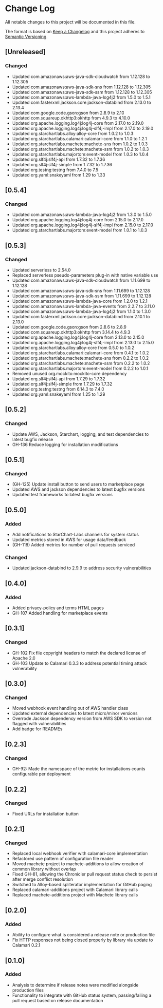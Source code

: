 # Change Log
All notable changes to this project will be documented in this file.

The format is based on [Keep a Changelog](http://keepachangelog.com/)
and this project adheres to [Semantic Versioning](http://semver.org/).

## [Unreleased]
### Changed
- Updated com.amazonaws:aws-java-sdk-cloudwatch from 1.12.128 to 1.12.305
- Updated com.amazonaws:aws-java-sdk-sns from 1.12.128 to 1.12.305
- Updated com.amazonaws:aws-java-sdk-ssm from 1.12.128 to 1.12.305
- Updated com.amazonaws:aws-lambda-java-log4j2 from 1.5.0 to 1.5.1
- Updated com.fasterxml.jackson.core:jackson-databind from 2.13.0 to 2.13.4
- Updated com.google.code.gson:gson from 2.8.9 to 2.10
- Updated com.squareup.okhttp3:okhttp from 4.9.3 to 4.10.0
- Updated org.apache.logging.log4j:log4j-core from 2.17.0 to 2.19.0
- Updated org.apache.logging.log4j:log4j-slf4j-impl from 2.17.0 to 2.19.0
- Updated org.starchartlabs.alloy:alloy-core from 1.0.2 to 1.0.3
- Updated org.starchartlabs.calamari:calamari-core from 1.1.0 to 1.2.1
- Updated org.starchartlabs.machete:machete-sns from 1.0.2 to 1.0.3
- Updated org.starchartlabs.machete:machete-ssm from 1.0.2 to 1.0.3
- Updated org.starchartlabs.majortom:event-model from 1.0.3 to 1.0.4
- Updated org.slf4j:slf4j-api from 1.7.32 to 1.7.36
- Updated org.slf4j:slf4j-simple from 1.7.32 to 1.7.36
- Updated org.testng:testng from 7.4.0 to 7.5
- Updated org.yaml:snakeyaml from 1.29 to 1.33

## [0.5.4]
### Changed
- Updated com.amazonaws:aws-lambda-java-log4j2 from 1.3.0 to 1.5.0
- Updated org.apache.logging.log4j:log4j-core from 2.15.0 to 2.17.0
- Updated org.apache.logging.log4j:log4j-slf4j-impl from 2.15.0 to 2.17.0
- Updated org.starchartlabs.majortom:event-model from 1.0.1 to 1.0.3

## [0.5.3]
### Changed
- Updated serverless to 2.54.0
- Replaced serverless pseudo-parameters plug-in with native variable use
- Updated com.amazonaws:aws-java-sdk-cloudwatch from 1.11.699 to 1.12.128
- Updated com.amazonaws:aws-java-sdk-sns from 1.11.699 to 1.12.128
- Updated com.amazonaws:aws-java-sdk-ssm from 1.11.699 to 1.12.128
- Updated com.amazonaws:aws-lambda-java-core from 1.2.0 to 1.2.1
- Updated com.amazonaws:aws-lambda-java-events from 2.2.7 to 3.11.0
- Updated com.amazonaws:aws-lambda-java-log4j2 from 1.1.0 to 1.3.0
- Updated com.fasterxml.jackson.core:jackson-databind from 2.10.1 to 2.13.0
- Updated com.google.code.gson:gson from 2.8.6 to 2.8.9
- Updated com.squareup.okhttp3:okhttp from 3.14.4 to 4.9.3
- Updated org.apache.logging.log4j:log4j-core from 2.13.0 to 2.15.0
- Updated org.apache.logging.log4j:log4j-slf4j-impl from 2.13.0 to 2.15.0
- Updated org.starchartlabs.alloy:alloy-core from 0.5.0 to 1.0.2
- Updated org.starchartlabs.calamari:calamari-core from 0.4.1 to 1.0.2
- Updated org.starchartlabs.machete:machete-sns from 0.2.2 to 1.0.2
- Updated org.starchartlabs.machete:machete-ssm from 0.2.2 to 1.0.2
- Updated org.starchartlabs.majortom:event-model from 0.2.2 to 1.0.1
- Removed unused org.mockito:mockito-core dependency
- Updated org.slf4j:slf4j-api from 1.7.29 to 1.7.32
- Updated org.slf4j:slf4j-simple from 1.7.29 to 1.7.32
- Updated org.testng:testng from 6.14.3 to 7.4.0
- Updated org.yaml:snakeyaml from 1.25 to 1.29

## [0.5.2]
### Changed
- Update AWS, Jackson, Starchart, logging, and test dependencies to latest bugfix release
- GH-136 Reduce logging for installation modifications

## [0.5.1]
### Changed
- (GH-125) Update install button to send users to marketplace page
- Updated AWS and jackson dependencies to latest bugfix versions
- Updated test frameworks to latest bugfix versions

## [0.5.0]
### Added
- Add notifications to StarChart-Labs channels for system status
- Updated metrics stored in AWS for usage data/feedback
- (GH-118) Added metrics for number of pull requests serviced

### Changed
- Updated jackson-databind to 2.9.9 to address security vulnerabilities

## [0.4.0]
### Added
- Added privacy-policy and terms HTML pages
- GH-107 Added handling for marketplace events

## [0.3.1]
### Changed
- GH-102 Fix file copyright headers to match the declared license of Apache 2.0
- GH-103 Update to Calamari 0.3.3 to address potential timing attack vulnerability

## [0.3.0]
### Changed
- Moved webhook event handling out of AWS handler class
- Updated external dependencies to latest micro/minor versions
- Overrode Jackson dependency version from AWS SDK to version not flagged with vulnerabilities
- Add badge for READMEs

## [0.2.3]
### Changed
- GH-92: Made the namespace of the metric for installations counts configurable per deployment

## [0.2.2]
### Changed
- Fixed URLs for installation button

## [0.2.1]
### Changed
- Replaced local webhook verifier with calamari-core implementation
- Refactored use pattern of configuration file reader
- Moved machete project to machete-additions to allow creation of common library without overlap
- Fixed GH-81, allowing the Chronicler pull request status check to persist after merge conflict resolution
- Switched to Alloy-based spliterator implementation for GitHub paging
- Replaced calamari-additions project with Calamari library calls
- Replaced machete-additions project with Machete library calls

## [0.2.0]
### Added
- Ability to configure what is considered a release note or production file
- Fix HTTP responses not being closed properly by library via update to Calamari 0.2.1

## [0.1.0]
### Added
- Analysis to determine if release notes were modified alongside production files
- Functionality to integrate with GitHub status system, passing/failing a pull request based on release documentation
